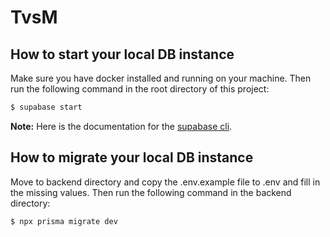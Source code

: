 # TvsM

## How to start your local DB instance
Make sure you have docker installed and running on your machine. Then run the following command in the root directory of this project:
```bash
$ supabase start
```

**Note:** Here is the documentation for the [supabase cli](https://supabase.com/docs/guides/cli/getting-started).

## How to migrate your local DB instance
Move to backend directory and copy the .env.example file to .env and fill in the missing values. Then run the following command in the backend directory:
```bash
$ npx prisma migrate dev
```
